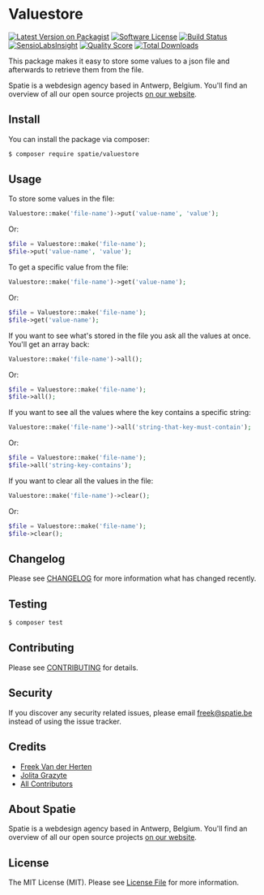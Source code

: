 # Valuestore

[![Latest Version on Packagist](https://img.shields.io/packagist/v/spatie/valuestore.svg?style=flat-square)](https://packagist.org/packages/spatie/valuestore)
[![Software License](https://img.shields.io/badge/license-MIT-brightgreen.svg?style=flat-square)](LICENSE.md)
[![Build Status](https://img.shields.io/travis/spatie/valuestore/master.svg?style=flat-square)](https://travis-ci.org/spatie/valuestore)
[![SensioLabsInsight](https://img.shields.io/sensiolabs/i/xxxxxxxxx.svg?style=flat-square)](https://insight.sensiolabs.com/projects/xxxxxxxxx)
[![Quality Score](https://img.shields.io/scrutinizer/g/spatie/valuestore.svg?style=flat-square)](https://scrutinizer-ci.com/g/spatie/valuestore)
[![Total Downloads](https://img.shields.io/packagist/dt/spatie/valuestore.svg?style=flat-square)](https://packagist.org/packages/spatie/valuestore)

This package makes it easy to store some values to a json file and afterwards to retrieve them from the file.

Spatie is a webdesign agency based in Antwerp, Belgium. You'll find an overview of all our open source projects [on our website](https://spatie.be/opensource).

## Install

You can install the package via composer:

``` bash
$ composer require spatie/valuestore
```

## Usage

 To store some values in the file:
``` php
Valuestore::make('file-name')->put('value-name', 'value');
```

Or:
``` php
$file = Valuestore::make('file-name');
$file->put('value-name', 'value');
```

To get a specific value from the file:
``` php
Valuestore::make('file-name')->get('value-name');
```

Or:
``` php
$file = Valuestore::make('file-name');
$file->get('value-name');
```

If you want to see what's stored in the file you ask all the values at once. You'll get an array back:
``` php
Valuestore::make('file-name')->all();
```

Or:
``` php
$file = Valuestore::make('file-name');
$file->all();
```

If you want to see all the values where the key contains a specific string:
``` php
Valuestore::make('file-name')->all('string-that-key-must-contain');
```

Or:
``` php
$file = Valuestore::make('file-name');
$file->all('string-key-contains');
```

If you want to clear all the values in the file:
```  php
Valuestore::make('file-name')->clear();
```

Or:
```  php
$file = Valuestore::make('file-name');
$file->clear();
```


## Changelog

Please see [CHANGELOG](CHANGELOG.md) for more information what has changed recently.

## Testing

``` bash
$ composer test
```

## Contributing

Please see [CONTRIBUTING](.github/CONTRIBUTING.md) for details.

## Security

If you discover any security related issues, please email freek@spatie.be instead of using the issue tracker.

## Credits

- [Freek Van der Herten](https://github.com/freekmurze)
- [Jolita Grazyte](https://github.com/JolitaGrazyte)
- [All Contributors](../../contributors)

## About Spatie
Spatie is a webdesign agency based in Antwerp, Belgium. You'll find an overview of all our open source projects [on our website](https://spatie.be/opensource).

## License

The MIT License (MIT). Please see [License File](LICENSE.md) for more information.
